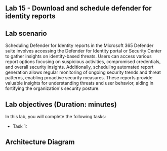 ## Lab 15 - Download and schedule defender for identity reports 

## Lab scenario

Scheduling Defender for Identity reports in the Microsoft 365 Defender suite involves accessing the Defender for Identity portal or Security Center to gather insights on identity-based threats. Users can access various report options focusing on suspicious activities, compromised credentials, and overall security insights. Additionally, scheduling automated report generation allows regular monitoring of ongoing security trends and threat patterns, enabling proactive security measures. These reports provide valuable insights for understanding threats and user behavior, aiding in fortifying the organization's security posture.

## Lab objectives (Duration:  minutes)

In this lab, you will complete the following tasks:
- Task 1: 

## Architecture Diagram
